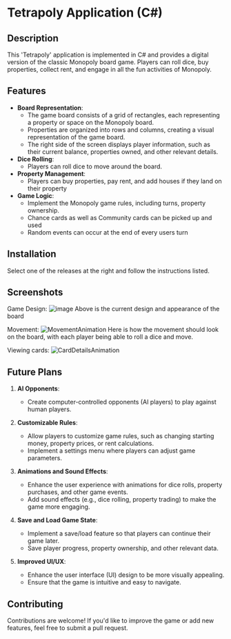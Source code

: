 # Tetrapoly Application (C#)

## Description
This 'Tetrapoly' application is implemented in C# and provides a digital version of the classic Monopoly board game. Players can roll dice, buy properties, collect rent, and engage in all the fun activities of Monopoly.

## Features
- **Board Representation**:
  - The game board consists of a grid of rectangles, each representing a property or space on the Monopoly board.
  - Properties are organized into rows and columns, creating a visual representation of the game board.
  - The right side of the screen displays player information, such as their current balance, properties owned, and other relevant details.
- **Dice Rolling**:
  - Players can roll dice to move around the board.
- **Property Management**:
  - Players can buy properties, pay rent, and add houses if they land on their property
- **Game Logic**:
  - Implement the Monopoly game rules, including turns, property ownership.
  - Chance cards as well as Community cards can be picked up and used
  - Random events can occur at the end of every users turn

## Installation
Select one of the releases at the right and follow the instructions listed.

## Screenshots
Game Design: ![image](https://github.com/Kaidpods/Tetrapoly/assets/143604935/37ce3ec3-5315-4557-9bf4-6e6c16927bf0)
Above is the current design and appearance of the board

Movement: ![MovementAnimation](https://github.com/Kaidpods/Tetrapoly/assets/143604935/292ad355-3d7c-4935-af5e-bd67d48b58e4)
Here is how the movement should look on the board, with each player being able to roll a dice and move.

Viewing cards: 
![CardDetailsAnimation](https://github.com/Kaidpods/Tetrapoly/assets/143604935/4a1ff853-0a65-4aa5-a2ff-c2c86655e8d0)

## Future Plans

1. **AI Opponents**:
   - Create computer-controlled opponents (AI players) to play against human players.

2. **Customizable Rules**:
   - Allow players to customize game rules, such as changing starting money, property prices, or rent calculations.
   - Implement a settings menu where players can adjust game parameters.

3. **Animations and Sound Effects**:
   - Enhance the user experience with animations for dice rolls, property purchases, and other game events.
   - Add sound effects (e.g., dice rolling, property trading) to make the game more engaging.

4. **Save and Load Game State**:
   - Implement a save/load feature so that players can continue their game later.
   - Save player progress, property ownership, and other relevant data.

5. **Improved UI/UX**:
   - Enhance the user interface (UI) design to be more visually appealing.
   - Ensure that the game is intuitive and easy to navigate.

## Contributing
Contributions are welcome! If you'd like to improve the game or add new features, feel free to submit a pull request.

